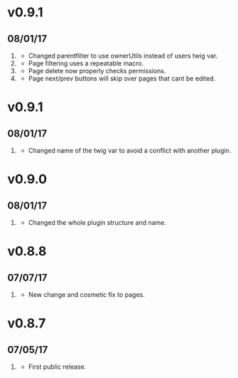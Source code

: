# v0.9.1
## 08/01/17
1. [](#bug-fix)
    * Changed parentfilter to use ownerUtils instead of users twig var.
2. [](#improvment)
    * Page filtering uses a repeatable macro.
3. [](#bug-fix)
    * Page delete now properly checks permissions.
4. [](#improvment)
    * Page next/prev buttons will skip over pages that cant be edited.
    
# v0.9.1
## 08/01/17
1. [](#bug-fix)
    * Changed name of the twig var to avoid a conflict with another plugin.
    
# v0.9.0
## 08/01/17
1. [](#new)
    * Changed the whole plugin structure and name.

# v0.8.8
## 07/07/17
1. [](#improved)
    * New change and cosmetic fix to pages.
    
# v0.8.7
## 07/05/17
1. [](#new)
    * First public release.